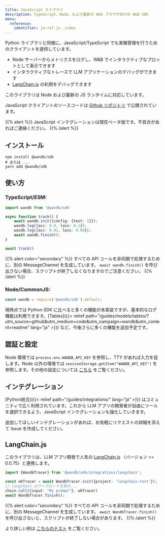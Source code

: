 ```yaml
---
title: JavaScript ライブラリ
description: TypeScript、Node、および最新の Web ブラウザ向けの W&B SDK
menu:
  reference:
    identifier: ja-ref-js-_index
---
```


Python ライブラリと同様に、JavaScript/TypeScript でも実験管理を行うためのクライアントを提供しています。

- Node サーバーからメトリクスをログし、W&B でインタラクティブなプロットとして表示できます
- インタラクティブなトレースで LLM アプリケーションのデバッグができます
- [LangChain.js](https://github.com/hwchase17/langchainjs) の利用をデバッグできます

このライブラリは Node および最新の JS ランタイムに対応しています。

JavaScript クライアントのソースコードは [Github リポジトリ](https://github.com/wandb/wandb-js) で公開されています。

{{% alert %}}
JavaScript インテグレーションは現在ベータ版です。不具合があればご連絡ください。
{{% /alert %}}

## インストール

```shell
npm install @wandb/sdk
# または ...
yarn add @wandb/sdk
```

## 使い方

### TypeScript/ESM:

```typescript
import wandb from '@wandb/sdk'

async function track() {
    await wandb.init({config: {test: 1}});
    wandb.log({acc: 0.9, loss: 0.1});
    wandb.log({acc: 0.91, loss: 0.09});
    await wandb.finish();
}

await track()
```

{{% alert color="secondary" %}}
すべての API コールを非同期で処理するために、別の MessageChannel を生成しています。 `await wandb.finish()` を呼び出さない場合、スクリプトが終了しなくなりますのでご注意ください。
{{% /alert %}}

### Node/CommonJS:

```javascript
const wandb = require('@wandb/sdk').default;
```

現時点では Python SDK に比べると多くの機能が未実装ですが、基本的なログ機能は利用できます。[Tables]({{< relref path="/guides/models/tables/?utm_source=github&utm_medium=code&utm_campaign=wandb&utm_content=readme" lang="ja" >}}) など、今後さらに多くの機能を追加予定です。

## 認証と設定

Node 環境では `process.env.WANDB_API_KEY` を参照し、TTY があれば入力を促します。Node 以外の環境では `sessionStorage.getItem("WANDB_API_KEY")` を参照します。その他の設定については [こちら](https://github.com/wandb/wandb-js/blob/main/src/sdk/lib/config.ts) をご覧ください。

## インテグレーション

[Python統合]({{< relref path="/guides/integrations/" lang="ja" >}}) はコミュニティで広く利用されています。これから LLM アプリの開発者が自由にツールを選択できるよう、JavaScript インテグレーションも強化していきます。

追加してほしいインテグレーションがあれば、お気軽にリクエストの詳細を添えて Issue を作成してください。

## LangChain.js

このライブラリは、LLM アプリ開発で人気の [LangChain.js](https://github.com/hwchase17/langchainjs) （バージョン >= 0.0.75）と連携します。

```typescript
import {WandbTracer} from '@wandb/sdk/integrations/langchain';

const wbTracer = await WandbTracer.init({project: 'langchain-test'});
// langchain のワークロードを実行...
chain.call({input: "My prompt"}, wbTracer)
await WandbTracer.finish();
```

{{% alert color="secondary" %}}
すべての API コールを非同期で処理するために、別の MessageChannel を生成しています。 `await WandbTracer.finish()` を呼び出さないと、スクリプトが終了しない場合があります。
{{% /alert %}}

より詳しい例は [こちらのテスト](https://github.com/wandb/wandb-js/blob/main/src/sdk/integrations/langchain/langchain.test.ts) をご覧ください。